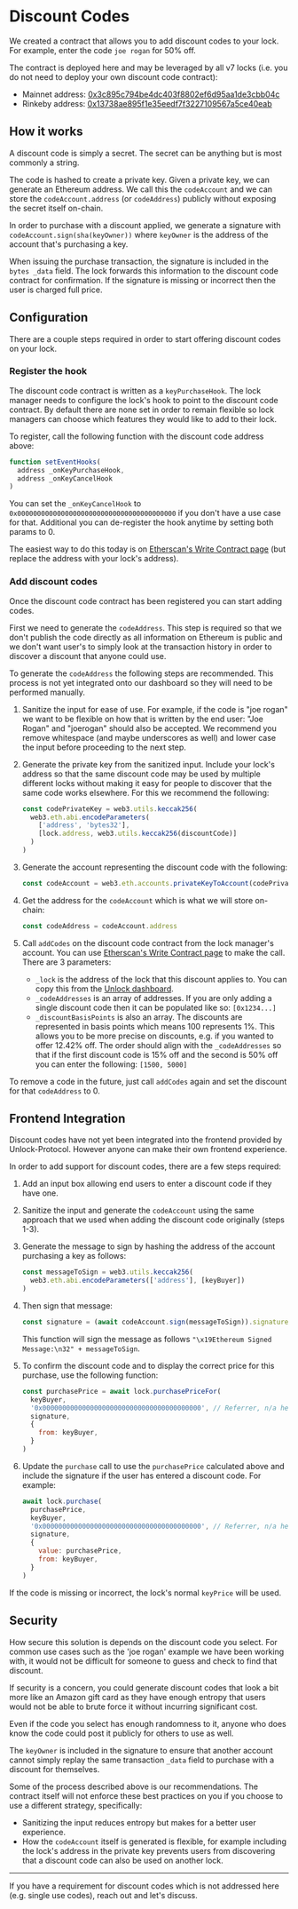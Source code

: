 # Discount Codes

We created a contract that allows you to add discount codes to your lock. For example, enter the code `joe rogan` for 50% off.

The contract is deployed here and may be leveraged by all v7 locks \(i.e. you do not need to deploy your own discount code contract\):
 - Mainnet address: [0x3c895c794be4dc403f8802ef6d95aa1de3cbb04c](https://etherscan.io/address/0x3c895c794be4dc403f8802ef6d95aa1de3cbb04c)
 - Rinkeby address: [0x13738ae895f1e35eedf7f3227109567a5ce40eab](https://rinkeby.etherscan.io/address/0x13738ae895f1e35eedf7f3227109567a5ce40eab)

## How it works

A discount code is simply a secret. The secret can be anything but is most commonly a string.

The code is hashed to create a private key. Given a private key, we can generate an Ethereum address. We call this the `codeAccount` and we can store the `codeAccount.address` \(or `codeAddress`\) publicly without exposing the secret itself on-chain.

In order to purchase with a discount applied, we generate a signature with `codeAccount.sign(sha(keyOwner))` where `keyOwner` is the address of the account that's purchasing a key.

When issuing the purchase transaction, the signature is included in the `bytes _data` field. The lock forwards this information to the discount code contract for confirmation. If the signature is missing or incorrect then the user is charged full price.

## Configuration

There are a couple steps required in order to start offering discount codes on your lock.

### Register the hook

The discount code contract is written as a `keyPurchaseHook`. The lock manager needs to configure the lock's hook to point to the discount code contract. By default there are none set in order to remain flexible so lock managers can choose which features they would like to add to their lock.

To register, call the following function with the discount code address above:

```javascript
function setEventHooks(
  address _onKeyPurchaseHook,
  address _onKeyCancelHook
)
```

You can set the `_onKeyCancelHook` to `0x0000000000000000000000000000000000000000` if you don't have a use case for that. Additional you can de-register the hook anytime by setting both params to 0.

The easiest way to do this today is on [Etherscan's Write Contract page](https://etherscan.io/address/0x6E4B1990EBc79040E369Df2Eb8BE16bBB709B0d0#writeContract) \(but replace the address with your lock's address\).

### Add discount codes

Once the discount code contract has been registered you can start adding codes.

First we need to generate the `codeAddress`. This step is required so that we don't publish the code directly as all information on Ethereum is public and we don't want user's to simply look at the transaction history in order to discover a discount that anyone could use.

To generate the `codeAddress` the following steps are recommended. This process is not yet integrated onto our dashboard so they will need to be performed manually.

 1. Sanitize the input for ease of use. For example, if the code is "joe rogan" we want to be flexible on how that is written by the end user: "Joe Rogan" and "joerogan" should also be accepted. We recommend you remove whitespace \(and maybe underscores as well\) and lower case the input before proceeding to the next step.
 2. Generate the private key from the sanitized input. Include your lock's address so that the same discount code may be used by multiple different locks without making it easy for people to discover that the same code works elsewhere. For this we recommend the following:

    ```javascript
    const codePrivateKey = web3.utils.keccak256(
      web3.eth.abi.encodeParameters(
        ['address', 'bytes32'],
        [lock.address, web3.utils.keccak256(discountCode)]
      )
    )
    ```

 3. Generate the account representing the discount code with the following:

    ```javascript
    const codeAccount = web3.eth.accounts.privateKeyToAccount(codePrivateKey)
    ```

 4. Get the address for the `codeAccount` which is what we will store on-chain:

    ```javascript
    const codeAddress = codeAccount.address
    ```

 5. Call `addCodes` on the discount code contract from the lock manager's account. You can use [Etherscan's Write Contract page](https://etherscan.io/address/0x3c895c794be4dc403f8802ef6d95aa1de3cbb04c#writeContract) to make the call. There are 3 parameters:
    - `_lock` is the address of the lock that this discount applies to. You can copy this from the [Unlock dashboard](https://app.unlock-protocol.com/dashboard/).
    - `_codeAddresses` is an array of addresses. If you are only adding a single discount code then it can be populated like so: `[0x1234...]`
    - `_discountBasisPoints` is also an array. The discounts are represented in basis points which means 100 represents 1%. This allows you to be more precise on discounts, e.g. if you wanted to offer 12.42% off. The order should align with the `_codeAddresses` so that if the first discount code is 15% off and the second is 50% off you can enter the following: `[1500, 5000]`

To remove a code in the future, just call `addCodes` again and set the discount for that `codeAddress` to 0.

## Frontend Integration

Discount codes have not yet been integrated into the frontend provided by Unlock-Protocol. However anyone can make their own frontend experience.

In order to add support for discount codes, there are a few steps required:

 1. Add an input box allowing end users to enter a discount code if they have one.
 2. Sanitize the input and generate the `codeAccount` using the same approach that we used when adding the discount code originally \(steps 1-3\).
 3. Generate the message to sign by hashing the address of the account purchasing a key as follows:

    ```javascript
    const messageToSign = web3.utils.keccak256(
      web3.eth.abi.encodeParameters(['address'], [keyBuyer])
    )
    ```

 4. Then sign that message:

    ```javascript
    const signature = (await codeAccount.sign(messageToSign)).signature
    ```

    This function will sign the message as follows `"\x19Ethereum Signed Message:\n32" + messageToSign`.
&nbsp;

 5. To confirm the discount code and to display the correct price for this purchase, use the following function:

    ```javascript
    const purchasePrice = await lock.purchasePriceFor(
      keyBuyer,
      '0x0000000000000000000000000000000000000000', // Referrer, n/a here
      signature,
      {
        from: keyBuyer,
      }
    )
    ```

 6. Update the `purchase` call to use the `purchasePrice` calculated above and include the signature if the user has entered a discount code. For example:

    ```javascript
    await lock.purchase(
      purchasePrice,
      keyBuyer,
      '0x0000000000000000000000000000000000000000', // Referrer, n/a here
      signature,
      {
        value: purchasePrice,
        from: keyBuyer,
      }
    )
    ```

If the code is missing or incorrect, the lock's normal `keyPrice` will be used.

## Security

How secure this solution is depends on the discount code you select. For common use cases such as the 'joe rogan' example we have been working with, it would not be difficult for someone to guess and check to find that discount.

If security is a concern, you could generate discount codes that look a bit more like an Amazon gift card as they have enough entropy that users would not be able to brute force it without incurring significant cost.

Even if the code you select has enough randomness to it, anyone who does know the code could post it publicly for others to use as well.

The `keyOwner` is included in the signature to ensure that another account cannot simply replay the same transaction `_data` field to purchase with a discount for themselves.

Some of the process described above is our recommendations. The contract itself will not enforce these best practices on you if you choose to use a different strategy, specifically:

 - Sanitizing the input reduces entropy but makes for a better user experience.
 - How the `codeAccount` itself is generated is flexible, for example including the lock's address in the private key prevents users from discovering that a discount code can also be used on another lock.

-------

If you have a requirement for discount codes which is not addressed here \(e.g. single use codes\), reach out and let's discuss.
